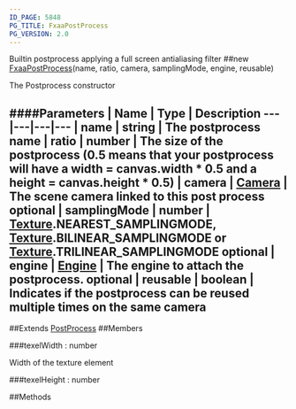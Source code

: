 ```yaml
---
ID_PAGE: 5848
PG_TITLE: FxaaPostProcess
PG_VERSION: 2.0
---
```


Builtin postprocess applying a full screen antialiasing filter
##new [FxaaPostProcess](page.php?p=5848)(name, ratio, camera, samplingMode, engine, reusable)


The Postprocess constructor


####Parameters
 | Name | Type | Description
---|---|---|---
 | name | string | The postprocess name
 | ratio | number | The size of the postprocess (0.5 means that your postprocess will have a width = canvas.width * 0.5 and a height = canvas.height * 0.5)
 | camera | [Camera](page.php?p=5702) | The scene camera linked to this post process
optional | samplingMode | number | [Texture](page.php?p=5790).NEAREST_SAMPLINGMODE, [Texture](page.php?p=5790).BILINEAR_SAMPLINGMODE or [Texture](page.php?p=5790).TRILINEAR_SAMPLINGMODE
optional | engine | [Engine](page.php?p=5700) | The engine to attach the postprocess.
optional | reusable | boolean | Indicates if the postprocess can be reused multiple times on the same camera
---

##Extends [PostProcess](page.php?p=5841)
##Members

###texelWidth : number



Width of the texture element


###texelHeight : number




##Methods
